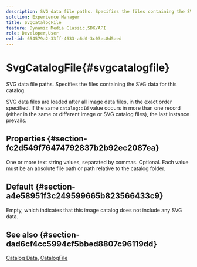 ```yaml
---
description: SVG data file paths. Specifies the files containing the SVG data for this catalog.
solution: Experience Manager
title: SvgCatalogFile
feature: Dynamic Media Classic,SDK/API
role: Developer,User
exl-id: 654579a2-33ff-4633-a6d0-3c03ec8d5aed
---
```

# SvgCatalogFile{#svgcatalogfile}

SVG data file paths. Specifies the files containing the SVG data for this catalog.

SVG data files are loaded after all image data files, in the exact order specified. If the same `catalog::Id` value occurs in more than one record (either in the same or different image or SVG catalog files), the last instance prevails.

## Properties {#section-fc2d549f76474792837b2b92ec2087ea}

One or more text string values, separated by commas. Optional. Each value must be an absolute file path or path relative to the catalog folder.

## Default {#section-a4e58951f3c249599665b823566433c9}

Empty, which indicates that this image catalog does not include any SVG data.

## See also {#section-dad6cf4cc5994cf5bbed8807c96119dd}

[Catalog Data](../../../../../is-api/image-catalog/image-serving-api-ref/c-image-catalog-reference/c-overview/c-catalog-data-fields/c-catalog-data-fields.md#concept-b19581028ec44f98b9f5943624403d29), [CatalogFile](../../../../../is-api/image-catalog/image-serving-api-ref/c-image-catalog-reference/c-attributes-reference/r-catalogfile.md#reference-16498bb4cb33458697c1ab002ea8db79)
